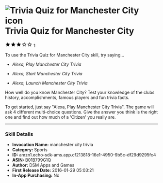 # &nbsp;<img src="https://github.com/dale3h/alexa-skills-list/raw/master/skills/trivia-quiz-for-manchester-city/B01B799G1Q/app_icon" alt="Trivia Quiz for Manchester City icon" width="36"> Trivia Quiz for Manchester City
![3 stars](../../../images/ic_star_black_18dp_1x.png)![3 stars](../../../images/ic_star_black_18dp_1x.png)![3 stars](../../../images/ic_star_black_18dp_1x.png)![3 stars](../../../images/ic_star_border_black_18dp_1x.png)![3 stars](../../../images/ic_star_border_black_18dp_1x.png) 1

To use the Trivia Quiz for Manchester City skill, try saying...

* *Alexa, Play Manchester City Trivia*

* *Alexa, Start Manchester City Trivia*

* *Alexa, Launch Manchester City Trivia*

How well do you know Manchester City? Test your knowledge of the clubs history, accomplishments, famous players and fun trivia facts.

To get started, just say "Alexa, Play Manchester City Trivia". The game will ask 4 different multi-choice questions. Give the answer you think is the right one and find out how much of a 'Citizen' you really are.

***

### Skill Details

* **Invocation Name:** manchester city trivia
* **Category:** Sports
* **ID:** amzn1.echo-sdk-ams.app.cf213818-16e1-4950-9b5c-df29d9295fc4
* **ASIN:** B01B799G1Q
* **Author:** DSM Apps and Games
* **First Release Date:** 2016-01-29 05:03:21
* **In-App Purchasing:** No
